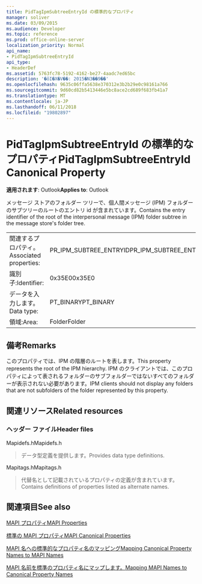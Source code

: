 ```yaml
---
title: PidTagIpmSubtreeEntryId の標準的なプロパティ
manager: soliver
ms.date: 03/09/2015
ms.audience: Developer
ms.topic: reference
ms.prod: office-online-server
localization_priority: Normal
api_name:
- PidTagIpmSubtreeEntryId
api_type:
- HeaderDef
ms.assetid: 5763fc78-5192-4162-be27-4aadc7ed65bc
description: '�ŏI�X�V��: 2015�N3��9��'
ms.openlocfilehash: 9635c06ffa5638e370312e3b2b29e0c98161a766
ms.sourcegitcommit: 9d60cd82b5413446e5bc8ace2cd689f683fb41a7
ms.translationtype: MT
ms.contentlocale: ja-JP
ms.lasthandoff: 06/11/2018
ms.locfileid: "19802897"
---
```

# <a name="pidtagipmsubtreeentryid-canonical-property"></a><span data-ttu-id="82e74-103">PidTagIpmSubtreeEntryId の標準的なプロパティ</span><span class="sxs-lookup"><span data-stu-id="82e74-103">PidTagIpmSubtreeEntryId Canonical Property</span></span>

  
  
<span data-ttu-id="82e74-104">**適用されます**: Outlook</span><span class="sxs-lookup"><span data-stu-id="82e74-104">**Applies to**: Outlook</span></span> 
  
<span data-ttu-id="82e74-105">メッセージ ストアのフォルダー ツリーで、個人間メッセージ (IPM) フォルダーのサブツリーのルートのエントリ id が含まれています。</span><span class="sxs-lookup"><span data-stu-id="82e74-105">Contains the entry identifier of the root of the interpersonal message (IPM) folder subtree in the message store's folder tree.</span></span> 
  
|||
|:-----|:-----|
|<span data-ttu-id="82e74-106">関連するプロパティ。</span><span class="sxs-lookup"><span data-stu-id="82e74-106">Associated properties:</span></span>  <br/> |<span data-ttu-id="82e74-107">PR_IPM_SUBTREE_ENTRYID</span><span class="sxs-lookup"><span data-stu-id="82e74-107">PR_IPM_SUBTREE_ENTRYID</span></span>  <br/> |
|<span data-ttu-id="82e74-108">識別子:</span><span class="sxs-lookup"><span data-stu-id="82e74-108">Identifier:</span></span>  <br/> |<span data-ttu-id="82e74-109">0x35E0</span><span class="sxs-lookup"><span data-stu-id="82e74-109">0x35E0</span></span>  <br/> |
|<span data-ttu-id="82e74-110">データを入力します。</span><span class="sxs-lookup"><span data-stu-id="82e74-110">Data type:</span></span>  <br/> |<span data-ttu-id="82e74-111">PT_BINARY</span><span class="sxs-lookup"><span data-stu-id="82e74-111">PT_BINARY</span></span>  <br/> |
|<span data-ttu-id="82e74-112">領域:</span><span class="sxs-lookup"><span data-stu-id="82e74-112">Area:</span></span>  <br/> |<span data-ttu-id="82e74-113">Folder</span><span class="sxs-lookup"><span data-stu-id="82e74-113">Folder</span></span>  <br/> |
   
## <a name="remarks"></a><span data-ttu-id="82e74-114">備考</span><span class="sxs-lookup"><span data-stu-id="82e74-114">Remarks</span></span>

<span data-ttu-id="82e74-115">このプロパティでは、IPM の階層のルートを表します。</span><span class="sxs-lookup"><span data-stu-id="82e74-115">This property represents the root of the IPM hierarchy.</span></span> <span data-ttu-id="82e74-116">IPM のクライアントでは、このプロパティによって表されるフォルダーのサブフォルダーではないすべてのフォルダーが表示されない必要があります。</span><span class="sxs-lookup"><span data-stu-id="82e74-116">IPM clients should not display any folders that are not subfolders of the folder represented by this property.</span></span>
  
## <a name="related-resources"></a><span data-ttu-id="82e74-117">関連リソース</span><span class="sxs-lookup"><span data-stu-id="82e74-117">Related resources</span></span>

### <a name="header-files"></a><span data-ttu-id="82e74-118">ヘッダー ファイル</span><span class="sxs-lookup"><span data-stu-id="82e74-118">Header files</span></span>

<span data-ttu-id="82e74-119">Mapidefs.h</span><span class="sxs-lookup"><span data-stu-id="82e74-119">Mapidefs.h</span></span>
  
> <span data-ttu-id="82e74-120">データ型定義を提供します。</span><span class="sxs-lookup"><span data-stu-id="82e74-120">Provides data type definitions.</span></span>
    
<span data-ttu-id="82e74-121">Mapitags.h</span><span class="sxs-lookup"><span data-stu-id="82e74-121">Mapitags.h</span></span>
  
> <span data-ttu-id="82e74-122">代替名として記載されているプロパティの定義が含まれています。</span><span class="sxs-lookup"><span data-stu-id="82e74-122">Contains definitions of properties listed as alternate names.</span></span>
    
## <a name="see-also"></a><span data-ttu-id="82e74-123">関連項目</span><span class="sxs-lookup"><span data-stu-id="82e74-123">See also</span></span>



[<span data-ttu-id="82e74-124">MAPI プロパティ</span><span class="sxs-lookup"><span data-stu-id="82e74-124">MAPI Properties</span></span>](mapi-properties.md)
  
[<span data-ttu-id="82e74-125">標準の MAPI プロパティ</span><span class="sxs-lookup"><span data-stu-id="82e74-125">MAPI Canonical Properties</span></span>](mapi-canonical-properties.md)
  
[<span data-ttu-id="82e74-126">MAPI 名への標準的なプロパティ名のマッピング</span><span class="sxs-lookup"><span data-stu-id="82e74-126">Mapping Canonical Property Names to MAPI Names</span></span>](mapping-canonical-property-names-to-mapi-names.md)
  
[<span data-ttu-id="82e74-127">MAPI 名前を標準のプロパティ名にマップします。</span><span class="sxs-lookup"><span data-stu-id="82e74-127">Mapping MAPI Names to Canonical Property Names</span></span>](mapping-mapi-names-to-canonical-property-names.md)

